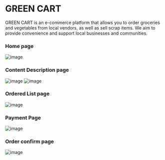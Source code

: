 # GREEN CART
GREEN CART is an e-commerce platform that allows you to order groceries and vegetables from local vendors, as well as sell scrap items.
We aim to provide convenience and support local businesses and communities.
 
### Home page
![image](https://github.com/user-attachments/assets/4c085f6d-2bde-4ee0-a857-989c19f7c9a6)


### Content Description page
![image](https://github.com/user-attachments/assets/e259831c-8293-4c45-baec-3277bc8c11dc)
![image](https://github.com/user-attachments/assets/73f50dfb-622b-4c5f-914c-d53f374b8caf)



### Ordered List page
![image](https://github.com/user-attachments/assets/7a05b20b-57f2-4028-9459-93418113f023)

### Payment Page
![image](https://github.com/user-attachments/assets/ad221365-1b40-4bf2-a855-aea22ff6eecf)



### Order confirm page
![image](https://github.com/user-attachments/assets/73bb430e-0cd6-4e6c-a4ca-28be3ff6be50)
